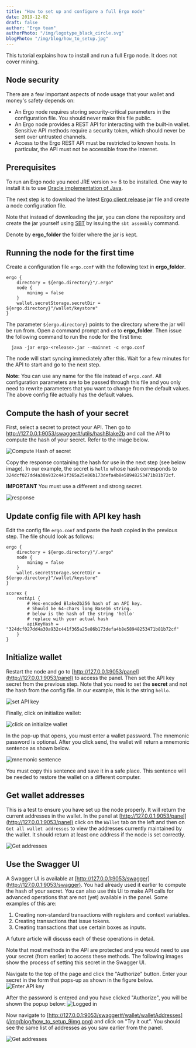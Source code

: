 ```yaml
---
title: "How to set up and configure a full Ergo node"
date: 2019-12-02
draft: false
author: "Ergo team"
authorPhoto: "/img/logotype_black_circle.svg"
blogPhoto: "/img/blog/how_to_setup.jpg"
---
```


This tutorial explains how to install and run a full Ergo node. It does not cover mining.

## Node security

There are a few important aspects of node usage that your wallet and money's safety depends on:

* An Ergo node requires storing security-critical parameters in the configuration file. You should never make this file public.
* An Ergo node provides a REST API for interacting with the built-in wallet. Sensitive API methods require a security token, which should never be sent over untrusted channels.
* Access to the Ergo REST API must be restricted to known hosts. In particular, the API must not be accessible from the Internet.

## Prerequisites

To run an Ergo node you need JRE version >= 8 to be installed. One way to install it is to use [Oracle implementation of Java](https://www.oracle.com/technetwork/java/javase/downloads/index.html).

The next step is to download the latest [Ergo client release](https://github.com/ergoplatform/ergo/releases/) jar file and create a node configuration file.

Note that instead of downloading the jar, you can clone the repository and create the jar yourself using [SBT](https://www.scala-sbt.org/) by issuing the `sbt assembly` command.

Denote by **ergo_folder** the folder where the jar is kept. 
 
## Running the node for the first time

Create a configuration file `ergo.conf` with the following text in **ergo_folder**. 
```shell
ergo {
    directory = ${ergo.directory}"/.ergo"
    node {
        mining = false
    }
    wallet.secretStorage.secretDir = ${ergo.directory}"/wallet/keystore"
}
```

The parameter `${ergo.directory}` points to the directory where the jar will be run from. 
Open a command prompt and `cd` to **ergo_folder**. Then issue the following command to run the node for the first time:

```shell
  java -jar ergo-<release>.jar --mainnet -c ergo.conf
```
The node will start syncing immediately after this. Wait for a few minutes for the API to start and go to the next step.

**Note:** You can use any name for the file instead of `ergo.conf`. All configuration parameters are to be passed through this file and you only need to rewrite parameters that you want to change from the default values. The above config file actually has the default values. 

## Compute the hash of your secret

First, select a secret to protect your API. 
Then go to http://127.0.0.1:9053/swagger#/utils/hashBlake2b and call the API to compute the hash of your secret. Refer to the image below.

![Compute Hash of secret](/img/blog/how_to_setup_1img.png)

Copy the response containing the hash for use in the next step (see below image). In our example, the secret is `hello` whose hash corresponds to `324dcf027dd4a30a932c441f365a25e86b173defa4b8e58948253471b81b72cf`. 

**IMPORTANT** You must use a different and strong secret. 

![response](/img/blog/how_to_setup_2img.png)

## Update config file with API key hash

Edit the config file `ergo.conf` and paste the hash copied in the previous step. The file should look as follows:

```shell
ergo {
    directory = ${ergo.directory}"/.ergo"
    node {
        mining = false
    }
    wallet.secretStorage.secretDir = ${ergo.directory}"/wallet/keystore"
}

scorex {
    restApi {
        # Hex-encoded Blake2b256 hash of an API key. 
        # Should be 64-chars long Base16 string.
        # below is the hash of the string 'hello'
        # replace with your actual hash 
        apiKeyHash = "324dcf027dd4a30a932c441f365a25e86b173defa4b8e58948253471b81b72cf"
    }
}
```

## Initialize wallet

Restart the node and go to [http://127.0.0.1:9053/panel](http://127.0.0.1:9053/panel) to access the panel. Then set the API key secret from the previous step. Note that you need to set the **secret** and not the hash from the config file. In our example, this is the string `hello`. 

![set API key](/img/blog/how_to_setup_3img.png)

Finally, click on initialize wallet:

![click on initialize wallet](/img/blog/how_to_setup_4img.png)

In the pop-up that opens, you must enter a wallet password. The mnemonic password is optional. After you click send, the wallet will return a mnemonic sentence as shown below. 

![mnemonic sentence](/img/blog/how_to_setup_5img.png)

You must copy this sentence and save it in a safe place. This sentence will be needed to restore the wallet on a different computer.

## Get wallet addresses

This is a test to ensure you have set up the node properly. It will return the current addresses in the wallet. 
In the panel at [http://127.0.0.1:9053/panel](http://127.0.0.1:9053/panel) click on the `Wallet` tab on the left and then on `Get all wallet addresses` to view the addresses currently maintained by the wallet. It should return at least one address if the node is set correctly.

![Get addresses](/img/blog/how_to_setup_6img.png)

## Use the Swagger UI

A Swagger UI is available at [http://127.0.0.1:9053/swagger](http://127.0.0.1:9053/swagger). You had already used it earlier to compute the hash of your secret. 
You can also use this UI to make API calls for advanced operations that are not (yet) available in the panel. Some examples of this are:

1. Creating non-standard transactions with registers and context variables.
2. Creating transactions that issue tokens.
3. Creating transactions that use certain boxes as inputs. 

A future article will discuss each of these operations in detail. 

Note that most methods in the API are protected and you would need to use your secret (from earlier) to access these methods. The following images show the process of setting this secret in the Swagger UI.

Navigate to the top of the page and click the "Authorize" button. Enter your secret in the form that pops-up as shown in the figure below.
![Enter API key](/img/blog/how_to_setup_7img.png)

After the password is entered and you have clicked "Authorize", you will be shown the popup below:
![Logged in](/img/blog/how_to_setup_8img.png)

Now navigate to [http://127.0.0.1:9053/swagger#/wallet/walletAddresses](/img/blog/how_to_setup_9img.png) and click on "Try it out". You should see the same list of addresses as you saw earlier from the panel. 

![Get addresses](/img/blog/how_to_setup_10img.png)
